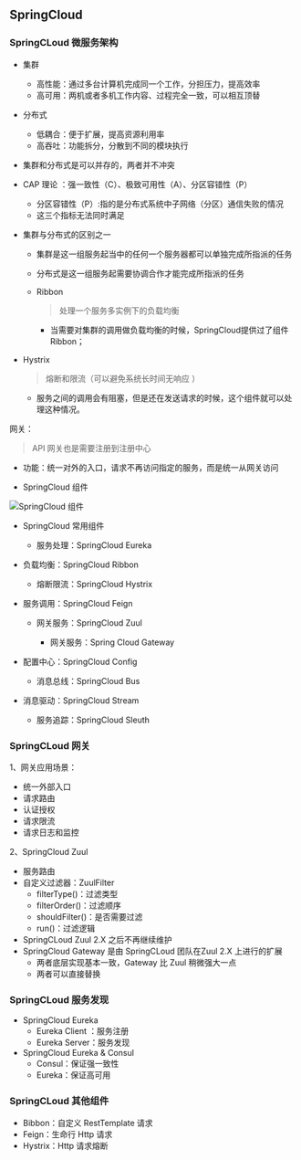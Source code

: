 ## SpringCloud

### SpringCLoud 微服务架构

- 集群
  - 高性能：通过多台计算机完成同一个工作，分担压力，提高效率
  - 高可用：两机或者多机工作内容、过程完全一致，可以相互顶替
- 分布式
  - 低耦合：便于扩展，提高资源利用率
  - 高吞吐：功能拆分，分散到不同的模块执行
- 集群和分布式是可以并存的，两者并不冲突
- CAP 理论 ：强一致性（C）、极致可用性（A）、分区容错性（P）
  - 分区容错性（P）:指的是分布式系统中子网络（分区）通信失败的情况
  - 这三个指标无法同时满足

- 集群与分布式的区别之一

  - 集群是这一组服务起当中的任何一个服务器都可以单独完成所指派的任务
  - 分布式是这一组服务起需要协调合作才能完成所指派的任务



  - Ribbon

    > 处理一个服务多实例下的负载均衡

      - 当需要对集群的调用做负载均衡的时候，SpringCloud提供过了组件 Ribbon；

- Hystrix

  > 熔断和限流（可以避免系统长时间无响应 ）

  - 服务之间的调用会有阻塞，但是还在发送请求的时候，这个组件就可以处理这种情况。

网关：
>  API 网关也是需要注册到注册中心

- 功能：统一对外的入口，请求不再访问指定的服务，而是统一从网关访问

- SpringCloud 组件

![SpringCloud 组件](https://mortre-picgo.oss-cn-beijing.aliyuncs.com/20190724090410.png)



- SpringCloud 常用组件

  - 服务处理：SpringCloud Eureka
- 负载均衡：SpringCloud Ribbon
  - 熔断限流：SpringCloud Hystrix
- 服务调用：SpringCloud Feign
  - 网关服务：SpringCloud Zuul

    - 网关服务：Spring Cloud Gateway
- 配置中心：SpringCloud Config
  - 消息总线：SpringCloud Bus
- 消息驱动：SpringCloud Stream
  - 服务追踪：SpringCloud Sleuth



### SpringCLoud 网关

1、网关应用场景：

- 统一外部入口
- 请求路由
- 认证授权
- 请求限流
- 请求日志和监控

2、SpringCloud Zuul

- 服务路由
- 自定义过滤器：ZuulFilter
  - filterType()：过滤类型
  - filterOrder()：过滤顺序
  - shouldFilter()：是否需要过滤
  - run()：过滤逻辑
- SpringCLoud Zuul 2.X 之后不再继续维护
- SpringCloud Gateway 是由 SpringCLoud 团队在Zuul 2.X 上进行的扩展
  - 两者底层实现基本一致，Gateway 比 Zuul 稍微强大一点
  - 两者可以直接替换



### SpringCLoud 服务发现

- SpringCloud Eureka
  - Eureka Client ：服务注册
  - Eureka Server：服务发现
- SpringCloud Eureka & Consul
  - Consul：保证强一致性
  - Eureka：保证高可用



### SpringCLoud 其他组件

- Bibbon：自定义 RestTemplate 请求
- Feign：生命行 Http 请求
- Hystrix：Http 请求熔断




